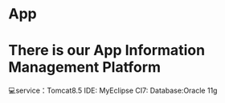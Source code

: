 # App
There is our App Information Management Platform
==================================
:computer:service：Tomcat8.5
IDE: MyEclipse CI7:
Database:Oracle 11g
